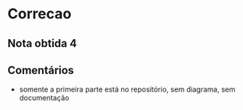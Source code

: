 # Correcao

## Nota obtida  4

## Comentários

   - somente a primeira parte está no repositório, sem diagrama, sem documentação